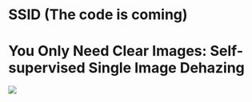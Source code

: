# SSID (The code is coming)
# You Only Need Clear Images: Self-supervised Single Image Dehazing
<img src=https://github.com/CVhnu/SSID/images/.png >
